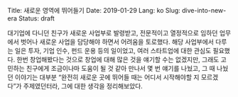 Title: 새로운 영역에 뛰어들기
Date: 2019-01-29
Lang: ko
Slug: dive-into-new-era
Status: draft

대기업에 다니던 친구가 새로운 사업부로 발령받고, 전문적이고 열정적으로 임하던 업무에서 벗어나 새로운 사업을 담당해야 하면서 어려움을 토로했다.
해당 사업부에서 다루는 일은 투자, 기업 인수, 펀드 운용 등의 일이었고, 여러 스타트업에 대한 관심도 필요했다.
한번 창업해봤다는 것으로 창업에 대해 많은 것을 얘기할 수는 없겠지만, 그래도 고민하는 친구에게 조금이나마 도움이 될 것 같아 만나서 몇 번 얘기를 나눴고,
그 때 나눴던 이야기는 대부분 “완전히 새로운 곳에 뛰어들 때는 어디서 시작해야할 지 모르겠다”가 주제였던터라, 그에 대한 생각을 정리해보았다.

### 


